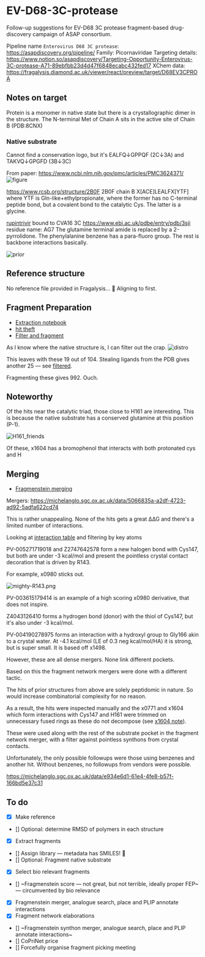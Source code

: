 # EV-D68-3C-protease
Follow-up suggestions for EV-D68 3C protease fragment-based drug-discovery campaign of ASAP consortium.

Pipeline name `Enterovirus D68 3C protease`: https://asapdiscovery.org/pipeline/
Family: Picornaviridae
Targeting details: https://www.notion.so/asapdiscovery/Targeting-Opportunity-Enterovirus-3C-protease-A71-89ebfbb23d4d47f6848ecabc432fed17
XChem data: https://fragalysis.diamond.ac.uk/viewer/react/preview/target/D68EV3CPROA

## Notes on target
Protein is a monomer in native state but there is a crystallographic dimer in the structure.
The N-terminal Met of Chain A sits in the active site of Chain B (PDB:8CNX)

### Native substrate
Cannot find a conservation logo, but it's EALFQ↓GPPQF (2C↓3A) and TAKVQ↓GPGFD (3B↓3C)

From paper: https://www.ncbi.nlm.nih.gov/pmc/articles/PMC3624371/
![figure](https://www.ncbi.nlm.nih.gov/pmc/articles/PMC3624371/bin/zjv9990974800002.jpg)

https://www.rcsb.org/structure/2B0F
2B0F chain B X[ACE]LEALFX[YTF] where YTF is Gln-like+ethylpropionate, where the former has no C-terminal peptide bond,
but a covalent bond to the catalytic Cys. The latter is a glycine.

[rupintrivir](https://en.wikipedia.org/wiki/Rupintrivir) bound to CVA16 3C https://www.ebi.ac.uk/pdbe/entry/pdb/3sji
residue name: AG7
The glutamine terminal amide is replaced by a 2-pyrrolidone.
The phenylalanine benzene has a para-fluoro group.
The rest is backbone interactions basically.

![prior](images/prior.png)

## Reference structure

No reference file provided in Fragalysis... :shrug:
Aligning to first.

## Fragment Preparation

* [Extraction notebook](02_hit-prep/frag-extraction.ipynb)
* [hit theft](02_hit-prep/hit-theft.ipynb)
* [Filter and fragment](02_hit-prep/filter_n_frag.ipynb)

As I know where the native structure is, I can filter out the crap.
![distro](images/hits-native.png)

This leaves with these 19 out of 104.
Stealing ligands from the PDB gives another 25 — see [filtered](images/filtered_hits.png).

Fragmenting these gives 992. Ouch.

## Noteworthy

Of the hits near the catalytic triad, those close to H161 are interesting.
This is because the native substrate has a conserved glutamine at this position (P-1).

![H161_friends](images/H161_friends.png)

Of these, x1604 has a bromophenol that interacts with both protonated cys and H

## Merging

* [Fragmenstein merging](03_merge-fragmenstein/fragpipe.ipynb)

Mergers: https://michelanglo.sgc.ox.ac.uk/data/5066835a-a2df-4723-ad92-5adfa622cd74

This is rather unappealing. None of the hits gets a great ∆∆G and there's a limited number of interactions.

Looking at [interaction table](03_merge-fragmenstein/interactions.csv) and filtering by key atoms

PV-005271719018 and Z2747642578 form a new halogen bond with Cys147,
but both are under -3 kcal/mol and present the pointless crystal contact decoration
that is driven by R143.

For example, x0980 sticks out.

![mighty-R143.png](images/mighty-R143.png)

PV-003615179414 is an example of a high scoring x0980 derivative, that does not inspire.

Z4043126410 forms a hydrogen bond (donor) with the thiol of Cys147, but it's also under -3 kcal/mol.

PV-004190278975 forms an interaction with a hydroxyl group to Gly166 akin to a crystal water.
At -4.1 kcal/mol (LE of 0.3 neg kcal/mol/HA) it is strong, but is super small.
It is based off x1498.

However, these are all dense mergers.
None link different pockets.

Based on this the fragment network mergers were done with a different tactic.

The hits of prior structures from above are solely peptidomic in nature. So would increase combinatorial complexity
for no reason.

As a result, the hits were inspected manually and the x0771 and x1604 which form interactions with Cys147 and H161
were trimmed on unnecessary fused rings as these do not decompose (see [x1604 note](x1604.md)).

These were used along with the rest of the substrate pocket in the fragment network merger,
with a filter against pointless synthons from crystal contacts.

Unfortunately, the only possible followups were those using benzenes and another hit.
Without benzenes, no followups from vendors were possible.

https://michelanglo.sgc.ox.ac.uk/data/e934e6d1-61e4-4fe8-b57f-166bd5e37c31

## To do

* [x] Make reference
* [] Optional: determine RMSD of polymers in each structure
* [x] Extract fragments
* [] Assign library — metadata has SMILES! :tada:
* [] Optional: Fragment native substrate
* [x] Select bio relevant fragments
* [] ~Fragmenstein score — not great, but not terrible, ideally proper FEP~ — circumvented by bio relevance
* [x] Fragmenstein merger, analogue search, place and PLIP annotate interactions
* [x] Fragment network elaborations
* [] ~Fragmenstein synthon merger, analogue search, place and PLIP annotate interactions~
* [] CoPriNet price
* [] Forcefully organise fragment picking meeting
